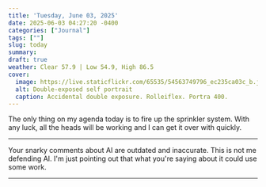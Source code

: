 ```yaml
---
title: 'Tuesday, June 03, 2025'
date: 2025-06-03 04:27:20 -0400
categories: ["Journal"]
tags: [""]
slug: today
summary: 
draft: true
weather: Clear 57.9 | Low 54.9, High 86.5
cover: 
  image: https://live.staticflickr.com/65535/54563749796_ec235ca03c_b.jpg
  alt: Double-exposed self portrait
  caption: Accidental double exposure. Rolleiflex. Portra 400.
---
```


The only thing on my agenda today is to fire up the sprinkler system. With any luck, all the heads will be working and I can get it over with quickly.

----

Your snarky comments about AI are outdated and inaccurate. This is not me defending AI. I'm just pointing out that what you're saying about it could use some work.

----
